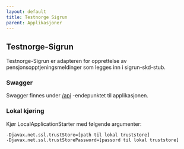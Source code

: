 ```yaml
---
layout: default
title: Testnorge Sigrun
parent: Applikasjoner
---
```


## Testnorge-Sigrun
Testnorge-Sigrun er adapteren for opprettelse av pensjonsopptjeningsmeldinger som legges inn i sigrun-skd-stub.

### Swagger
Swagger finnes under [/api](https://testnorge-sigrun.nais.preprod.local/api) -endepunktet til applikasjonen.

### Lokal kjøring
Kjør LocalApplicationStarter med følgende argumenter:
```
-Djavax.net.ssl.trustStore=[path til lokal truststore]
-Djavax.net.ssl.trustStorePassword=[passord til lokal truststore]
```
